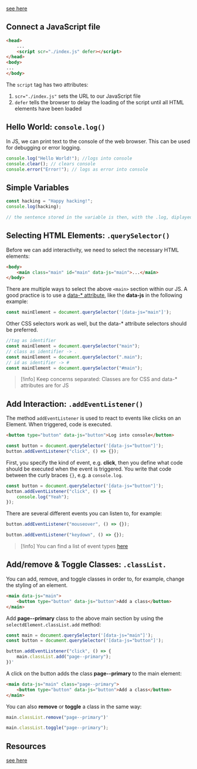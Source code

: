 [see here](https://github.com/neuefische/bo-web-23-4/blob/main/sessions/js-basics/js-basics.md)
## Connect a JavaScript file

```html
<head>
	...
	<script scr="./index.js" defer></script>
</head>
<body>
...
</body>
```

The `script` tag has two attributes:
1. `scr="./index.js"` sets the URL to our JavaScript file
2. `defer` tells the browser to delay the loading of the script until all HTML elements have been loaded


## Hello World: `console.log()`

In JS, we can print text to the console of the web browser. This can be used for debugging or error logging.

```javascript
console.log("Hello World!"); //logs into console
console.clear(); // clears console
console.error("Error!"); // logs as error into console
```


## Simple Variables
```js
const hacking = "Happy hacking!";
console.log(hacking);

// the sentence stored in the variable is then, with the .log, diplayed in the console
```


## Selecting HTML Elements: `.querySelector()`

Before we can add interactivity, we need to select the necessary HTML elements:

```html
<body>
	<main class="main" id="main" data-js="main">...</main>
</body>
```

There are multiple ways to select the above `<main>` section within our JS. A good practice is to use a [data-* attribute](https://developer.mozilla.org/en-US/docs/Web/HTML/Global_attributes/data-*), like the __data-js__ in the following example:

```javascript
const mainElement = document.querySelector('[data-js="main"]');
```

Other CSS selectors work as well, but the data-* attribute selectors should be preferred.

```javascript
//tag as identifier
const mainElement = document.querySelector("main");
// class as identifier -> .
const mainElement = document.querySelector(".main");
// id as identifier -> #
const mainElement = document.querySelector("#main");
```

>[!info] Keep concerns separated: Classes are for CSS and data-* attributes are for JS


## Add Interaction: `.addEventListener()`

The method `addEventListener` is used to react to events like clicks on an Element. When triggered, code is executed.

```html
<button type="button" data-js="button">Log into console</button>
```

```js
const button = document.querySelector('[data-js="button"]');
button.addEventListener("click", () => {});
```

First, you specify the kind of event, e.g. __click__, then you define what code should be executed when the event is triggered. You write that code between the curly braces `{}`, e.g. a `console.log`.

```js
const button = document.querySelector('[data-js="button"]');
button.addEventListener("click", () => {
	console.log("Yeah");
});
```

There are several different events you can listen to, for example:

```js
button.addEventListener("mouseover", () => {});
```

```js
button.addEventListener("keydown", () => {});
```

>[!info] You can find a list of event types [here](https://developer.mozilla.org/en-US/docs/Web/Events#event_listing)


## Add/remove & Toggle Classes: `.classList.`

You can add, remove, and toggle classes in order to, for example, change the styling of an element.

```html
<main data-js="main">
	<button type="button" data-js="button">Add a class</button>
</main>
```

Add __page--primary__ class to the above main section by using the `selectdElement.classList.add` method:

```js
const main = document.querySelector('[data-js="main"]');
const button = document.querySelector('[data-js="button"]');

button.addEventListener("click", () => {
	main.classList.add("page--primary");
})'
```

A click on the button adds the class __page--primary__ to the main element:

```html
<main data-js="main" class="page--primary">
	<button type="button" data-js="button">Add a class</button>
</main>
```

You can also __remove__ or __toggle__ a class in the same way:

```js
main.classList.remove("page--primary")'
```

```js
main.classList.toggle("page--primary");
```


## Resources
[see here](https://github.com/neuefische/bo-web-23-4/blob/main/sessions/js-basics/js-basics.md)
